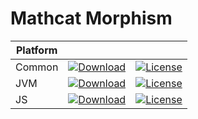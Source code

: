 # Mathcat Morphism

|Platform|||
|---|---|---|
|Common|[![Download](https://api.bintray.com/packages/evoleq/maven/mathcat-morphism/images/download.svg?version=1.0.2) ](https://bintray.com/evoleq/maven/mathcat-morphism/1.0.2/link)| [![License](https://img.shields.io/badge/License-Apache%202.0-blue.svg)](https://opensource.org/licenses/Apache-2.0)|
|JVM|[ ![Download](https://api.bintray.com/packages/evoleq/maven/mathcat-morphism-jvm/images/download.svg?version=1.0.2) ](https://bintray.com/evoleq/maven/mathcat-morphism-jvm/1.0.2/link)|  [![License](https://img.shields.io/badge/License-Apache%202.0-blue.svg)](https://opensource.org/licenses/Apache-2.0) |
|JS|[ ![Download](https://api.bintray.com/packages/evoleq/maven/mathcat-morphism-js/images/download.svg?version=1.0.2) ](https://bintray.com/evoleq/maven/mathcat-morphism-js/1.0.2/link)|  [![License](https://img.shields.io/badge/License-Apache%202.0-blue.svg)](https://opensource.org/licenses/Apache-2.0) |


